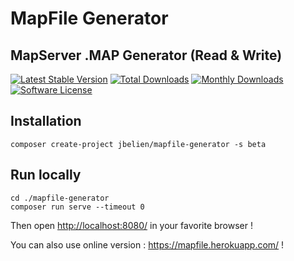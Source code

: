 # MapFile Generator

## MapServer .MAP Generator (Read & Write)

[![Latest Stable Version](https://poser.pugx.org/jbelien/mapfile-generator/v/stable)](https://packagist.org/packages/jbelien/mapfile-generator)
[![Total Downloads](https://poser.pugx.org/jbelien/mapfile-generator/downloads)](https://packagist.org/packages/jbelien/mapfile-generator)
[![Monthly Downloads](https://poser.pugx.org/jbelien/mapfile-generator/d/monthly.png)](https://packagist.org/packages/jbelien/mapfile-generator)
[![Software License](https://img.shields.io/badge/license-GPL--2.0-brightgreen.svg)](LICENSE)

## Installation

    composer create-project jbelien/mapfile-generator -s beta

## Run locally

    cd ./mapfile-generator
    composer run serve --timeout 0

Then open <http://localhost:8080/> in your favorite browser !

You can also use online version : <https://mapfile.herokuapp.com/> !
